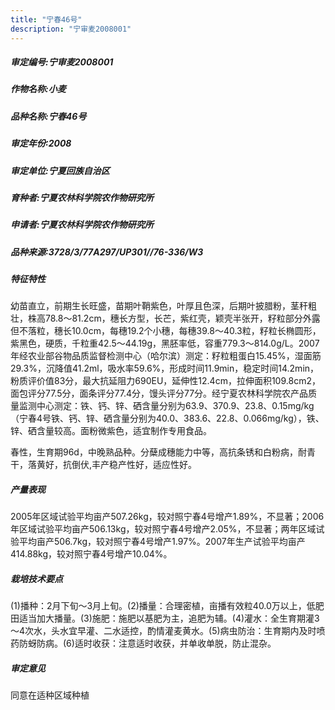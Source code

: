 ```yaml
---
title: "宁春46号"
description: "宁审麦2008001"
---
```

##### 审定编号:宁审麦2008001

##### 作物名称:小麦

##### 品种名称:宁春46号

##### 审定年份:2008

##### 审定单位:宁夏回族自治区

##### 育种者:宁夏农林科学院农作物研究所

##### 申请者:宁夏农林科学院农作物研究所

##### 品种来源:3728/3/77A297/UP301//76-336/W3

##### 特征特性
幼苗直立，前期生长旺盛，苗期叶鞘紫色，叶厚且色深，后期叶披腊粉，茎秆粗壮，株高78.8～81.2cm，穗长方型，长芒，紫红壳，颖壳半张开，籽粒部分外露但不落粒，穗长10.0cm，每穗19.2个小穗，每穗39.8～40.3粒，籽粒长椭圆形，紫黑色，硬质，千粒重42.5～44.19g，黑胚率低，容重779.3～814.0g/L。2007年经农业部谷物品质监督检测中心（哈尔滨）测定：籽粒粗蛋白15.45%，湿面筋29.3%，沉降值41.2ml，吸水率59.6%，形成时间11.9min，稳定时间14.2min，粉质评价值83分，最大抗延阻力690EU，延伸性12.4cm，拉伸面积109.8cm2，面包评分77.5分，面条评分77.4分，馒头评分77分。经宁夏农林科学院农产品质量监测中心测定：铁、钙、锌、硒含量分别为63.9、370.9、23.8、0.15mg/kg（宁春4号铁、钙、锌、硒含量分别为40.0、383.6、22.8、0.066mg/kg），铁、锌、硒含量较高。面粉微紫色，适宜制作专用食品。
春性，生育期96d，中晚熟品种。分蘖成穗能力中等，高抗条锈和白粉病，耐青干，落黄好，抗倒伏,丰产稳产性好，适应性好。


##### 产量表现
2005年区域试验平均亩产507.26kg，较对照宁春4号增产1.89%，不显著；2006年区域试验平均亩产506.13kg，较对照宁春4号增产2.05%，不显著；两年区域试验平均亩产506.7kg，较对照宁春4号增产1.97%。2007年生产试验平均亩产414.88kg，较对照宁春4号增产10.04%。

##### 栽培技术要点
(1)播种：2月下旬～3月上旬。(2)播量：合理密植，亩播有效粒40.0万以上，低肥田适当加大播量。(3)施肥：施肥以基肥为主，追肥为辅。(4)灌水：全生育期灌3～4次水，头水宜早灌、二水适控，酌情灌麦黄水。(5)病虫防治：生育期内及时喷药防蚜防病。(6)适时收获：注意适时收获，并单收单脱，防止混杂。

##### 审定意见
同意在适种区域种植
